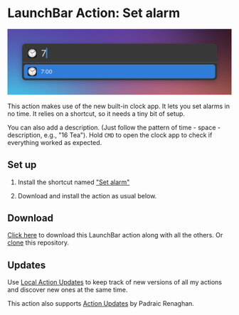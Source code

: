 # LaunchBar Action: Set alarm

<img src="01.jpg" width="644"/> 

This action makes use of the new built-in clock app. It lets you set alarms in no time. It relies on a shortcut, so it needs a tiny bit of setup.

You can also add a description. (Just follow the pattern of time - space - description, e.g., "16 Tea"). Hold `CMD` to open the clock app to check if everything worked as expected.

## Set up

1) Install the shortcut named ["Set alarm"](https://www.icloud.com/shortcuts/2c26f5f6e8ad4bcea0215ebf3b1c9b10)

2) Download and install the action as usual below. 

## Download

[Click here](https://github.com/Ptujec/LaunchBar/archive/refs/heads/master.zip) to download this LaunchBar action along with all the others. Or [clone](https://docs.github.com/en/repositories/creating-and-managing-repositories/cloning-a-repository) this repository.

## Updates

Use [Local Action Updates](https://github.com/Ptujec/LaunchBar/tree/master/Local-Action-Updates#launchbar-action-local-action-updates) to keep track of new versions of all my actions and discover new ones at the same time. 

This action also supports [Action Updates](https://renaghan.com/launchbar/action-updates/) by Padraic Renaghan.